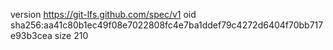 version https://git-lfs.github.com/spec/v1
oid sha256:aa41c80b1ec49f08e7022808fc4e7ba1ddef79c4272d6404f70bb717e93b3cea
size 210
